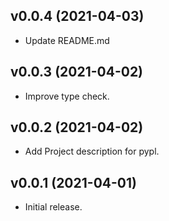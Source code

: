 ## v0.0.4 (2021-04-03)

* Update README.md

## v0.0.3 (2021-04-02)

* Improve type check.

## v0.0.2 (2021-04-02)

* Add Project description for pypl.

## v0.0.1 (2021-04-01)

* Initial release.